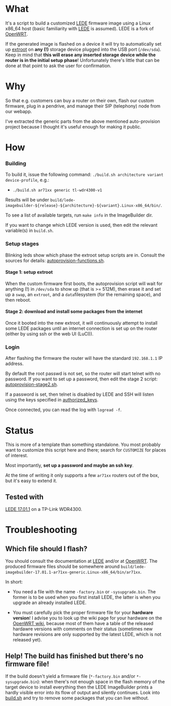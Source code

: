 # What

It's a script to build a customized [LEDE](https://lede-project.org/)
firmware image using a Linux x86_64 host (basic familiarity with
[LEDE](https://lede-project.org/) is assumed). LEDE is a fork of
[OpenWRT](https://openwrt.org/).

If the generated image is flashed on a device it will try to automatically
set up [extroot](http://wiki.openwrt.org/doc/howto/extroot) on **any
(!)** storage device plugged into the USB port (`/dev/sda`). Keep in
mind that **this will erase any inserted storage device while the
router is in the initial setup phase**! Unfortunately there's little
that can be done at that point to ask the user for confirmation.

# Why

So that e.g. customers can buy a router on their own, flash our custom
firmware, plug in a pendrive, and manage their SIP (telephony) node
from our webapp.

I've extracted the generic parts from the above mentioned auto-provision
project because I thought it's useful enough for making it public.

# How
### Building

To build it, issue the following command: `./build.sh architecture variant device-profile`, e.g.:
* `./build.sh ar71xx generic tl-wdr4300-v1`

Results will be under `build/lede-imagebuilder-${release}-${architecture}-${variant}.Linux-x86_64/bin/`.

To see a list of available targets, run `make info` in the ImageBuilder dir.

If you want to change which LEDE version is used, then edit the relevant variable(s) in `build.sh`.

### Setup stages

Blinking leds show which phase the extroot setup scripts are in. Consult the
sources for details: [autoprovision-functions.sh](image-extras/common/root/autoprovision-functions.sh#L49).

#### Stage 1: setup extroot

When the custom firmware first boots, the autoprovision script will
wait for anything (!) in `/dev/sda` to show up (that is >= 512M), then erase
it and set up a `swap`, an `extroot`, and a `data`filesystem (for the remaining
space), and then reboot.

#### Stage 2: download and install some packages from the internet

Once it booted into the new extroot, it will continuously attempt to install
some LEDE packages until an internet connection is set up on the router
(either by using ssh or the web UI (LuCI)).

### Login

After flashing the firmware the router will have the standard
`192.168.1.1` IP address.

By default the root passwd is not set, so the router will start telnet with
no password. If you want to set up a password, then edit the stage 2 script:
[autoprovision-stage2.sh](image-extras/common/root/autoprovision-stage2.sh#L53).

If a password is set, then telnet is disabled by LEDE and SSH will listen
using the keys specified in [authorized_keys](image-extras/common/etc/dropbear/authorized_keys).

Once connected, you can read the log with `logread -f`.

# Status

This is more of a template than something standalone. You most
probably want to customize this script here and there; search for
`CUSTOMIZE` for places of interest.

Most importantly, **set up a password and maybe an ssh key**.

At the time of writing it only supports a few `ar71xx` routers out of the box,
but it's easy to extend it.

## Tested with

[LEDE 17.01.1](https://downloads.lede-project.org/releases/17.01.1/)
on a TP-Link WDR4300.

# Troubleshooting

## Which file should I flash?

You should consult the documentation at [LEDE](https://lede-project.org/docs/start) and/or at
[OpenWRT](https://wiki.openwrt.org/doc/howto/user.beginner).
The produced firmware files should be somewhere around ```build/lede-imagebuilder-17.01.1-ar71xx-generic.Linux-x86_64/bin/ar71xx```.

In short:

* You need a file with the name ```-factory.bin``` or ```-sysupgrade.bin```. The former is to
  be used when you first install LEDE, the latter is when you upgrade an already installed
  LEDE.

* You must carefully pick the proper firmware file for your **hardware version**! I advise you
  to look up the wiki page for your hardware on the [OpenWRT wiki](https://wiki.openwrt.org),
  because most of them have a table of the released hardawre versions with comments on their
  status (sometimes new hardware revisions are only supported by the latest LEDE, which is
  not released yet).

## Help! The build has finished but there's no firmware file!

If the build doesn't yield a firmware file (```*-factory.bin``` and/or ```*-sysupgrade.bin```):
when there's not enough space in the flash memory of the target device to install everything
then the LEDE ImageBuilder prints a hardly visible error into its flow of output and
silently continues. Look into [build.sh](build.sh#L31) and try to remove some packages
that you can live without.
